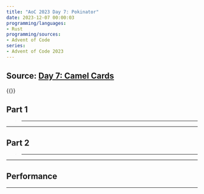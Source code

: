 ```yaml
---
title: "AoC 2023 Day 7: Pokinator"
date: 2023-12-07 00:00:03
programming/languages:
- Rust
programming/sources:
- Advent of Code
series:
- Advent of Code 2023
---
```

## Source: [Day 7: Camel Cards](https://adventofcode.com/2023/day/7)

{{<toc>}}

## Part 1

> ___

<!--more-->

___

## Part 2

> ___

___

## Performance

___